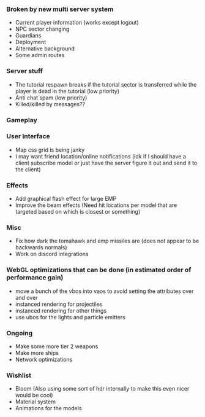 ### Broken by new multi server system

- Current player information (works except logout)
- NPC sector changing
- Guardians
- Deployment
- Alternative background
- Some admin routes

### Server stuff

- The tutorial respawn breaks if the tutorial sector is transferred while the player is dead in the tutorial (low priority)
- Anti chat spam (low priority)
- Killed/killed by messages??

### Gameplay

### User Interface

- Map css grid is being janky
- I may want friend location/online notifications (idk if I should have a client subscribe model or just have the server figure it out and send it to the client)

### Effects

- Add graphical flash effect for large EMP
- Improve the beam effects (Need hit locations per model that are targeted based on which is closest or something)

### Misc

- Fix how dark the tomahawk and emp missiles are (does not appear to be backwards normals)
- Work on discord integrations

### WebGL optimizations that can be done (in estimated order of performance gain)

- move a bunch of the vbos into vaos to avoid setting the attributes over and over
- instanced rendering for projectiles
- instanced rendering for other things
- use ubos for the lights and particle emitters

### Ongoing

- Make some more tier 2 weapons
- Make more ships
- Network optimizations

### Wishlist

- Bloom (Also using some sort of hdr internally to make this even nicer would be cool)
- Material system
- Animations for the models
